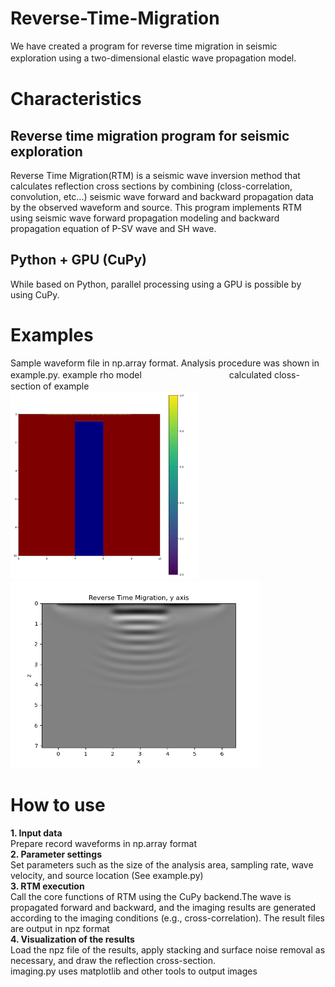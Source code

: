 # Reverse-Time-Migration
We have created a program for reverse time migration in seismic exploration using a two-dimensional elastic wave propagation model.　

# Characteristics
## Reverse time migration program for seismic exploration
Reverse Time Migration(RTM) is a seismic wave inversion method that calculates reflection cross sections by combining (closs-correlation, convolution, etc...) seismic wave forward and backward propagation data by the observed waveform and source.
This program implements RTM using seismic wave forward propagation modeling and backward propagation equation of P-SV wave and SH wave.
## Python + GPU (CuPy) 
While based on Python, parallel processing using a GPU is possible by using CuPy.

# Examples 
Sample waveform file in np.array format. Analysis procedure was shown in example.py. 
example rho model　　　　　　　　　　calculated closs-section of example  
<img src="https://github.com/HaraandYutaro/Reverse-Time-Migration/blob/main/examples/ex%20model/Ex_rhomodel.png" width="300" alt="Sample Image" /> <img src='https://github.com/HaraandYutaro/Reverse-Time-Migration/blob/main/examples/results/RTMimages/y_120.png' width="400" alt="Sample Image" />

# How to use
**1. Input data**  
 Prepare record waveforms in np.array format  
**2. Parameter settings**  
 Set parameters such as the size of the analysis area, sampling rate, wave velocity, and source location (See example.py)  
**3. RTM execution**  
 Call the core functions of RTM using the CuPy backend.The wave is propagated forward and backward, and the imaging results are generated according to the imaging conditions (e.g., cross-correlation). The result files are output in npz format  
**4. Visualization of the results**  
 Load the npz file of the results, apply stacking and surface noise removal as necessary, and draw the reflection cross-section.  
 imaging.py uses matplotlib and other tools to output images


